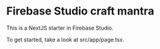 # Firebase Studio craft mantra

This is a NextJS starter in Firebase Studio.

To get started, take a look at src/app/page.tsx.
